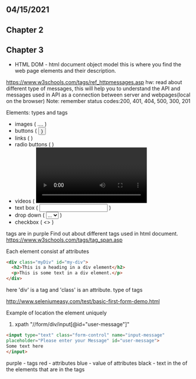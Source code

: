 ## 04/15/2021

## Chapter 2
## Chapter 3


- HTML DOM - html document object model
  this is where you find the web page elements and their description.

https://www.w3schools.com/tags/ref_httpmessages.asp
hw: read about different type of messages, this will help you to understand the API and messages used in API as a connection between server and webpages(local on the browser)
Note: remember status codes:200, 401, 404, 500, 300, 201

Elements:
types and tags
- images ( <img>....</img>  )
- buttons ( <button>)
- links ( <a> )
- radio buttons ( <radio> )
- videos ( <video> )
- text box ( <input> )
- drop down ( <select> <option> ... </option> </select> )
- checkbox ( <> )

tags are in purple 
Find out about different tags used in html document.
https://www.w3schools.com/tags/tag_span.asp

Each element consist af attributes
```html
<div class="myDiv" id="my-div">
  <h2>This is a heading in a div element</h2>
  <p>This is some text in a div element.</p>
</div>
```
here 'div' is a tag and 'class' is an attribute.
type of tags

http://www.seleniumeasy.com/test/basic-first-form-demo.html

Example of location the element uniquely
1. xpath
"//form/div/input[@id="user-message"]"
   
```html
<input type="text" class="form-control" name="input-message"
placeholder="Please enter your Message" id="user-message">
Some text here
</input>
```
purple - tags
red - attributes
blue - value of attributes
black - text in the of the elements that are in the tags

